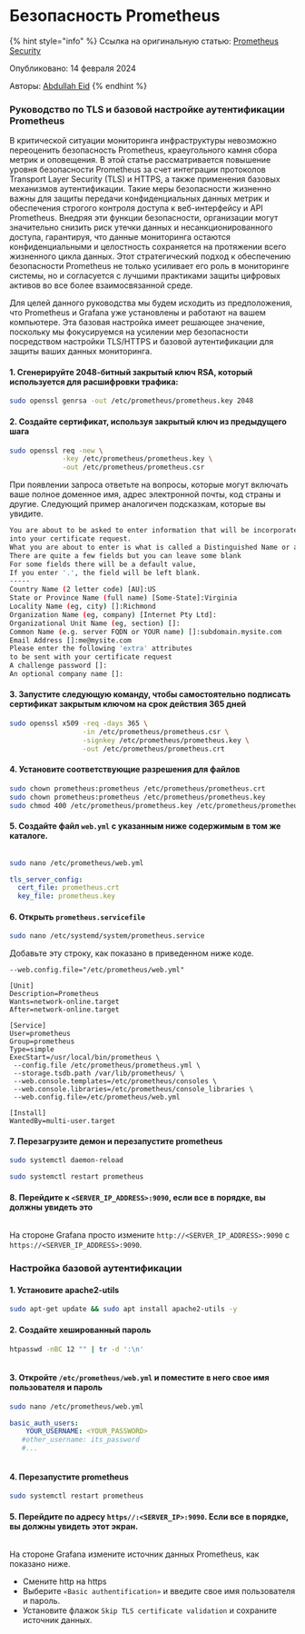 # Безопасность Prometheus

{% hint style="info" %}
Ссылка на оригинальную статью: [Prometheus Security](https://medium.com/@abdullah.eid.2604/prometheus-security-c2652c32303d)

Опубликовано: 14 февраля 2024

Авторы: [Abdullah Eid](https://medium.com/@abdullah.eid.2604?source=post\_page-----9118f65a9f59--------------------------------)
{% endhint %}

### Руководство по TLS и базовой настройке аутентификации Prometheus

В критической ситуации мониторинга инфраструктуры невозможно переоценить безопасность Prometheus, краеугольного камня сбора метрик и оповещения. В этой статье рассматривается повышение уровня безопасности Prometheus за счет интеграции протоколов Transport Layer Security (TLS) и HTTPS, а также применения базовых механизмов аутентификации. Такие меры безопасности жизненно важны для защиты передачи конфиденциальных данных метрик и обеспечения строгого контроля доступа к веб-интерфейсу и API Prometheus. Внедряя эти функции безопасности, организации могут значительно снизить риск утечки данных и несанкционированного доступа, гарантируя, что данные мониторинга остаются конфиденциальными и целостность сохраняется на протяжении всего жизненного цикла данных. Этот стратегический подход к обеспечению безопасности Prometheus не только усиливает его роль в мониторинге системы, но и согласуется с лучшими практиками защиты цифровых активов во все более взаимосвязанной среде.

Для целей данного руководства мы будем исходить из предположения, что Prometheus и Grafana уже установлены и работают на вашем компьютере. Эта базовая настройка имеет решающее значение, поскольку мы фокусируемся на усилении мер безопасности посредством настройки TLS/HTTPS и базовой аутентификации для защиты ваших данных мониторинга.

#### 1. Сгенерируйте 2048-битный закрытый ключ RSA, который используется для расшифровки трафика:

```bash
sudo openssl genrsa -out /etc/prometheus/prometheus.key 2048
```

#### 2. Создайте сертификат, используя закрытый ключ из предыдущего шага

```bash
sudo openssl req -new \
             -key /etc/prometheus/prometheus.key \
             -out /etc/prometheus/prometheus.csr
```

При появлении запроса ответьте на вопросы, которые могут включать ваше полное доменное имя, адрес электронной почты, код страны и другие. Следующий пример аналогичен подсказкам, которые вы увидите.

```bash
You are about to be asked to enter information that will be incorporated
into your certificate request.
What you are about to enter is what is called a Distinguished Name or a DN.
There are quite a few fields but you can leave some blank
For some fields there will be a default value,
If you enter '.', the field will be left blank.
-----
Country Name (2 letter code) [AU]:US
State or Province Name (full name) [Some-State]:Virginia
Locality Name (eg, city) []:Richmond
Organization Name (eg, company) [Internet Pty Ltd]:
Organizational Unit Name (eg, section) []:
Common Name (e.g. server FQDN or YOUR name) []:subdomain.mysite.com
Email Address []:me@mysite.com
Please enter the following 'extra' attributes
to be sent with your certificate request
A challenge password []:
An optional company name []:
```

#### 3. Запустите следующую команду, чтобы самостоятельно подписать сертификат закрытым ключом на срок действия 365 дней

```bash
sudo openssl x509 -req -days 365 \
                  -in /etc/prometheus/prometheus.csr \
                  -signkey /etc/prometheus/prometheus.key \
                  -out /etc/prometheus/prometheus.crt
```

#### 4. Установите соответствующие разрешения для файлов

```bash
sudo chown prometheus:prometheus /etc/prometheus/prometheus.crt
sudo chown prometheus:prometheus /etc/prometheus/prometheus.key
sudo chmod 400 /etc/prometheus/prometheus.key /etc/prometheus/prometheus.crt
```

#### 5. Создайте файл `web.yml` с указанным ниже содержимым в том же каталоге.

<figure><img src="../../.gitbook/assets/prom_1.webp" alt=""><figcaption></figcaption></figure>

```bash
sudo nano /etc/prometheus/web.yml
```

```yaml
tls_server_config:
  cert_file: prometheus.crt
  key_file: prometheus.key
```

#### 6. Открыть `prometheus.servicefile`

```bash
sudo nano /etc/systemd/system/prometheus.service
```

Добавьте эту строку, как показано в приведенном ниже коде.

```systemd
--web.config.file="/etc/prometheus/web.yml"
```

```systemd
[Unit]
Description=Prometheus
Wants=network-online.target
After=network-online.target

[Service]
User=prometheus
Group=prometheus
Type=simple
ExecStart=/usr/local/bin/prometheus \
 --config.file /etc/prometheus/prometheus.yml \
 --storage.tsdb.path /var/lib/prometheus/ \
 --web.console.templates=/etc/prometheus/consoles \
 --web.console.libraries=/etc/prometheus/console_libraries \
 --web.config.file=/etc/prometheus/web.yml

[Install]
WantedBy=multi-user.target
```

#### 7. Перезагрузите демон и перезапустите prometheus

```bash
sudo systemctl daemon-reload
```

```bash
sudo systemctl restart prometheus
```

#### 8. Перейдите к `<SERVER_IP_ADDRESS>:9090`, если все в порядке, вы должны увидеть это

<figure><img src="../../.gitbook/assets/prom_2.webp" alt=""><figcaption></figcaption></figure>

На стороне Grafana просто измените `http://<SERVER_IP_ADDRESS>:9090` с `https://<SERVER_IP_ADDRESS>:9090`.

### Настройка базовой аутентификации

#### 1. Установите apache2-utils

```bash
sudo apt-get update && sudo apt install apache2-utils -y
```

#### 2. Создайте хешированный пароль

```bash
htpasswd -nBC 12 "" | tr -d ':\n'
```

<figure><img src="../../.gitbook/assets/prom_3.webp" alt=""><figcaption></figcaption></figure>

#### 3. Откройте `/etc/prometheus/web.yml` и поместите в него свое имя пользователя и пароль

```bash
sudo nano /etc/prometheus/web.yml
```

```yaml
basic_auth_users:
    YOUR_USERNAME: <YOUR_PASSWORD>
   #other_username: its_password
   #...
```

<figure><img src="../../.gitbook/assets/prom_4.webp" alt=""><figcaption></figcaption></figure>

#### 4. Перезапустите prometheus

```bash
sudo systemctl restart prometheus
```

#### 5. Перейдите по адресу `https//:<SERVER_IP>:9090`. Если все в порядке, вы должны увидеть этот экран.

<figure><img src="../../.gitbook/assets/prom_5.webp" alt=""><figcaption></figcaption></figure>

На стороне Grafana измените источник данных Prometheus, как показано ниже.

* Смените http на https
* Выберите `«Basic authentification»` и введите свое имя пользователя и пароль.
* Установите флажок `Skip TLS certificate validation` и сохраните источник данных.

<figure><img src="../../.gitbook/assets/prom_6.webp" alt=""><figcaption></figcaption></figure>
